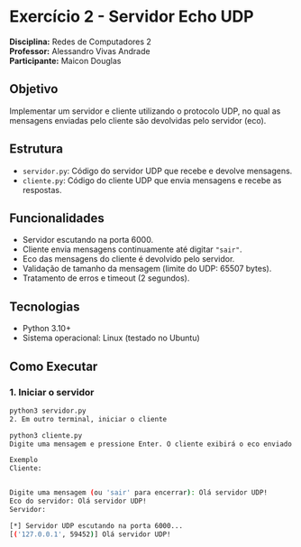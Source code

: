 # Exercício 2 - Servidor Echo UDP

**Disciplina:** Redes de Computadores 2  
**Professor:** Alessandro Vivas Andrade  
**Participante:** Maicon Douglas  

## Objetivo

Implementar um servidor e cliente utilizando o protocolo UDP, no qual as mensagens enviadas pelo cliente são devolvidas pelo servidor (eco).

## Estrutura

- `servidor.py`: Código do servidor UDP que recebe e devolve mensagens.
- `cliente.py`: Código do cliente UDP que envia mensagens e recebe as respostas.

## Funcionalidades

- Servidor escutando na porta 6000.
- Cliente envia mensagens continuamente até digitar `"sair"`.
- Eco das mensagens do cliente é devolvido pelo servidor.
- Validação de tamanho da mensagem (limite do UDP: 65507 bytes).
- Tratamento de erros e timeout (2 segundos).

## Tecnologias

- Python 3.10+
- Sistema operacional: Linux (testado no Ubuntu)

## Como Executar

### 1. Iniciar o servidor

```bash
python3 servidor.py
2. Em outro terminal, iniciar o cliente

python3 cliente.py
Digite uma mensagem e pressione Enter. O cliente exibirá o eco enviado pelo servidor.

Exemplo
Cliente:


Digite uma mensagem (ou 'sair' para encerrar): Olá servidor UDP!
Eco do servidor: Olá servidor UDP!
Servidor:

[*] Servidor UDP escutando na porta 6000...
[('127.0.0.1', 59452)] Olá servidor UDP!
